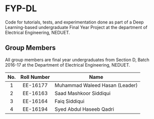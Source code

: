 # FYP-DL

Code for tutorials, tests, and experimentation done as part of a Deep Learning-based undergraduate Final Year Project at the department of Electrical Engineering, NEDUET.

## Group Members
All group members are final year undergraduates from Section D, Batch 2016-17 at the Department of Electrical Engineering, NEDUET.

|No.|Roll Number|Name|
|:--------:|:-----------:|------------|
|1|EE-16177|Muhammad Waleed Hasan (Leader)|
|2|EE-16163|Saad Mashkoor Siddiqui|
|3|EE-16164|Faiq Siddiqui|
|4|EE-16194|Syed Abdul Haseeb Qadri|

